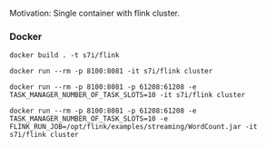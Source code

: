 
Motivation: Single container with flink cluster.



### Docker
```
docker build . -t s7i/flink

docker run --rm -p 8100:8081 -it s7i/flink cluster

docker run --rm -p 8100:8081 -p 61208:61208 -e TASK_MANAGER_NUMBER_OF_TASK_SLOTS=10 -it s7i/flink cluster

docker run --rm -p 8100:8081 -p 61208:61208 -e TASK_MANAGER_NUMBER_OF_TASK_SLOTS=10 -e FLINK_RUN_JOB=/opt/flink/examples/streaming/WordCount.jar -it s7i/flink cluster

```
